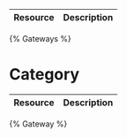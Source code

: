 <!--
@title Gateways
@author Moltin Ltd
@description Category end-points
-->

Resource | Description
---------|------------
{% Gateways %}

# Category
Resource | Description
---------|------------
{% Gateway %}